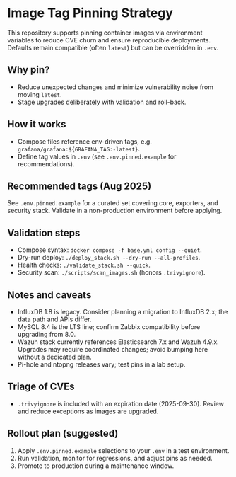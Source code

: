 # Image Tag Pinning Strategy

This repository supports pinning container images via environment variables to reduce CVE churn and ensure reproducible deployments. Defaults remain compatible (often `latest`) but can be overridden in `.env`.

## Why pin?
- Reduce unexpected changes and minimize vulnerability noise from moving `latest`.
- Stage upgrades deliberately with validation and roll-back.

## How it works
- Compose files reference env-driven tags, e.g. `grafana/grafana:${GRAFANA_TAG:-latest}`.
- Define tag values in `.env` (see `.env.pinned.example` for recommendations).

## Recommended tags (Aug 2025)
See `.env.pinned.example` for a curated set covering core, exporters, and security stack. Validate in a non-production environment before applying.

## Validation steps
- Compose syntax: `docker compose -f base.yml config --quiet`.
- Dry-run deploy: `./deploy_stack.sh --dry-run --all-profiles`.
- Health checks: `./validate_stack.sh --quick`.
- Security scan: `./scripts/scan_images.sh` (honors `.trivyignore`).

## Notes and caveats
- InfluxDB 1.8 is legacy. Consider planning a migration to InfluxDB 2.x; the data path and APIs differ.
- MySQL 8.4 is the LTS line; confirm Zabbix compatibility before upgrading from 8.0.
- Wazuh stack currently references Elasticsearch 7.x and Wazuh 4.9.x. Upgrades may require coordinated changes; avoid bumping here without a dedicated plan.
- Pi-hole and ntopng releases vary; test pins in a lab setup.

## Triage of CVEs
- `.trivyignore` is included with an expiration date (2025-09-30). Review and reduce exceptions as images are upgraded.

## Rollout plan (suggested)
1. Apply `.env.pinned.example` selections to your `.env` in a test environment.
2. Run validation, monitor for regressions, and adjust pins as needed.
3. Promote to production during a maintenance window.

